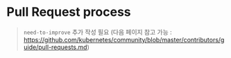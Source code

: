 # Pull Request process

> `need-to-improve` 추가 작성 필요 (다음 페이지 참고 가능 : https://github.com/kubernetes/community/blob/master/contributors/guide/pull-requests.md)

